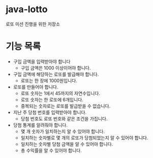 # java-lotto
로또 미션 진행을 위한 저장소

# 기능 목록
   * 구입 금액을 입력받아야 합니다
     - 구입 금액은 1000 이상이어야 합니다.
   * 구입 금액에 해당하는 로또를 발급해야 합니다.
     - 로또는 한 장에 1000원입니다.
   * 로또를 만들어야 합니다.
     - 로또 숫자는 1에서 45까지의 자연수입니다.
     - 로또 숫자는 한 로또에 6개입니다.
     - 중복되는 숫자로는 로또를 발급받을 수 없습니다.
   * 지난 주 당첨 번호를 입력받아야 합니다.
     - 당첨 번호도 로또 번호와 같은 조건을 가집니다.
   * 당첨 통계를 알려줘야 합니다.
     - 몇 개 숫자가 일치하는지 알 수 있어야 합니다.
     - 일치하는 숫자별로 몇 개의 로또가 당첨되었는지 알 수 있어야 합니다.
     - 일치하는 숫자별 당첨 금액을 알 수 있어야 합니다.
     - 총 수익률을 알 수 있어야 합니다.